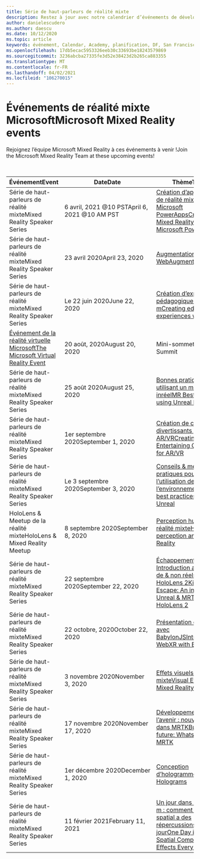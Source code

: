 ```yaml
---
title: Série de haut-parleurs de réalité mixte
description: Restez à jour avec notre calendrier d’événements de développeurs de réalité mixte au niveau du réacteur à San Francisco.
author: danielescudero
ms.author: daescu
ms.date: 10/12/2020
ms.topic: article
keywords: événement, Calendar, Academy, planification, DF, San Francisco, réacteur
ms.openlocfilehash: 17db5ecac5953326eeb30c33693be18243579869
ms.sourcegitcommit: 3236abcba27335fe3d52e38423d2b265ca883355
ms.translationtype: MT
ms.contentlocale: fr-FR
ms.lasthandoff: 04/02/2021
ms.locfileid: "106270015"
---
```

# <a name="microsoft-mixed-reality-events"></a><span data-ttu-id="efa71-104">Événements de réalité mixte Microsoft</span><span class="sxs-lookup"><span data-stu-id="efa71-104">Microsoft Mixed Reality events</span></span>

<span data-ttu-id="efa71-105">Rejoignez l’équipe Microsoft Mixed Reality à ces événements à venir !</span><span class="sxs-lookup"><span data-stu-id="efa71-105">Join the Microsoft Mixed Reality Team at these upcoming events!</span></span>

<br>

|<span data-ttu-id="efa71-106">Événement</span><span class="sxs-lookup"><span data-stu-id="efa71-106">Event</span></span>|<span data-ttu-id="efa71-107">Date</span><span class="sxs-lookup"><span data-stu-id="efa71-107">Date</span></span>|<span data-ttu-id="efa71-108">Thème</span><span class="sxs-lookup"><span data-stu-id="efa71-108">Theme</span></span>|
|-------------|-------------|-----|
| <span data-ttu-id="efa71-109">Série de haut-parleurs de réalité mixte</span><span class="sxs-lookup"><span data-stu-id="efa71-109">Mixed Reality Speaker Series</span></span>|<span data-ttu-id="efa71-110">6 avril, 2021 @10 PST</span><span class="sxs-lookup"><span data-stu-id="efa71-110">April 6, 2021 @10 AM PST</span></span>|[<span data-ttu-id="efa71-111">Création d’applications de réalité mixte avec Microsoft PowerApps</span><span class="sxs-lookup"><span data-stu-id="efa71-111">Creating Mixed Reality Apps with Microsoft PowerApps</span></span>](https://www.meetup.com/hololens-mr/events/277257132)|
| <span data-ttu-id="efa71-112">Série de haut-parleurs de réalité mixte</span><span class="sxs-lookup"><span data-stu-id="efa71-112">Mixed Reality Speaker Series</span></span>|<span data-ttu-id="efa71-113">23 avril 2020</span><span class="sxs-lookup"><span data-stu-id="efa71-113">April 23, 2020</span></span>|[<span data-ttu-id="efa71-114">Augmentation du Web</span><span class="sxs-lookup"><span data-stu-id="efa71-114">Augmenting the web</span></span>](https://channel9.msdn.com/Shows/Docs-Mixed-Reality/Augmenting-WebXR-Standards)|
| <span data-ttu-id="efa71-115">Série de haut-parleurs de réalité mixte</span><span class="sxs-lookup"><span data-stu-id="efa71-115">Mixed Reality Speaker Series</span></span>|<span data-ttu-id="efa71-116">Le 22 juin 2020</span><span class="sxs-lookup"><span data-stu-id="efa71-116">June 22, 2020</span></span>|[<span data-ttu-id="efa71-117">Création d’expériences pédagogiques avec m</span><span class="sxs-lookup"><span data-stu-id="efa71-117">Creating educational experiences with MR</span></span>](https://channel9.msdn.com/Shows/Docs-Mixed-Reality/Educational-Experiences-in-MR)|
| [<span data-ttu-id="efa71-118">Événement de la réalité virtuelle Microsoft</span><span class="sxs-lookup"><span data-stu-id="efa71-118">The Microsoft Virtual Reality Event</span></span>](https://www.meetup.com/hololens-mr/events/272364822/)|<span data-ttu-id="efa71-119">20 août, 2020</span><span class="sxs-lookup"><span data-stu-id="efa71-119">August 20, 2020</span></span>|<span data-ttu-id="efa71-120">Mini-sommet VR</span><span class="sxs-lookup"><span data-stu-id="efa71-120">VR Mini Summit</span></span>|
| <span data-ttu-id="efa71-121">Série de haut-parleurs de réalité mixte</span><span class="sxs-lookup"><span data-stu-id="efa71-121">Mixed Reality Speaker Series</span></span>|<span data-ttu-id="efa71-122">25 août 2020</span><span class="sxs-lookup"><span data-stu-id="efa71-122">August 25, 2020</span></span>|[<span data-ttu-id="efa71-123">Bonnes pratiques en utilisant un moteur inréel</span><span class="sxs-lookup"><span data-stu-id="efa71-123">MR Best Practices using Unreal Engine</span></span>](https://channel9.msdn.com/Shows/Docs-Mixed-Reality/Tips-and-Best-Practices-for-using-UE4-in-MR)|
| <span data-ttu-id="efa71-124">Série de haut-parleurs de réalité mixte</span><span class="sxs-lookup"><span data-stu-id="efa71-124">Mixed Reality Speaker Series</span></span>|<span data-ttu-id="efa71-125">1er septembre 2020</span><span class="sxs-lookup"><span data-stu-id="efa71-125">September 1, 2020</span></span>|[<span data-ttu-id="efa71-126">Création de caractères divertissants pour AR/VR</span><span class="sxs-lookup"><span data-stu-id="efa71-126">Creating Entertaining Characters for AR/VR</span></span>](https://channel9.msdn.com/Shows/Docs-Mixed-Reality/Creating-Entertaining-Characters-for-Mixed-Reality)|
| <span data-ttu-id="efa71-127">Série de haut-parleurs de réalité mixte</span><span class="sxs-lookup"><span data-stu-id="efa71-127">Mixed Reality Speaker Series</span></span>|<span data-ttu-id="efa71-128">Le 3 septembre 2020</span><span class="sxs-lookup"><span data-stu-id="efa71-128">September 3, 2020</span></span>|[<span data-ttu-id="efa71-129">Conseils & meilleures pratiques pour l’utilisation de l’environnement</span><span class="sxs-lookup"><span data-stu-id="efa71-129">Tips & best practices for using Unreal</span></span>](https://channel9.msdn.com/Shows/Docs-Mixed-Reality/Tips-and-Best-Practices-for-using-UE4-in-MR)|
| <span data-ttu-id="efa71-130">HoloLens & Meetup de la réalité mixte</span><span class="sxs-lookup"><span data-stu-id="efa71-130">HoloLens & Mixed Reality Meetup</span></span>|<span data-ttu-id="efa71-131">8 septembre 2020</span><span class="sxs-lookup"><span data-stu-id="efa71-131">September 8, 2020</span></span>|[<span data-ttu-id="efa71-132">Perception humaine et réalité mixte</span><span class="sxs-lookup"><span data-stu-id="efa71-132">Human perception and Mixed Reality</span></span>](https://channel9.msdn.com/Shows/Docs-Mixed-Reality/Human-Perception-and-Mixed-Reality)|
| <span data-ttu-id="efa71-133">Série de haut-parleurs de réalité mixte</span><span class="sxs-lookup"><span data-stu-id="efa71-133">Mixed Reality Speaker Series</span></span>|<span data-ttu-id="efa71-134">22 septembre 2020</span><span class="sxs-lookup"><span data-stu-id="efa71-134">September 22, 2020</span></span>|[<span data-ttu-id="efa71-135">Échappement de kippy : Introduction aux MRTK de & non réels pour HoloLens 2</span><span class="sxs-lookup"><span data-stu-id="efa71-135">Kippy's Escape: An intro to Unreal & MRTK for HoloLens 2</span></span>](../develop/unreal/unreal-kippys-escape.md)|
| <span data-ttu-id="efa71-136">Série de haut-parleurs de réalité mixte</span><span class="sxs-lookup"><span data-stu-id="efa71-136">Mixed Reality Speaker Series</span></span>|<span data-ttu-id="efa71-137">22 octobre, 2020</span><span class="sxs-lookup"><span data-stu-id="efa71-137">October 22, 2020</span></span>|[<span data-ttu-id="efa71-138">Présentation de WebXR avec BabylonJS</span><span class="sxs-lookup"><span data-stu-id="efa71-138">Introduction to WebXR with BabylonJS</span></span>](https://channel9.msdn.com/Shows/Docs-Mixed-Reality/Adding-Augmented-Reality-to-your-Typescript-Project)|
| <span data-ttu-id="efa71-139">Série de haut-parleurs de réalité mixte</span><span class="sxs-lookup"><span data-stu-id="efa71-139">Mixed Reality Speaker Series</span></span>|<span data-ttu-id="efa71-140">3 novembre 2020</span><span class="sxs-lookup"><span data-stu-id="efa71-140">November 3, 2020</span></span>|[<span data-ttu-id="efa71-141">Effets visuels en réalité mixte</span><span class="sxs-lookup"><span data-stu-id="efa71-141">Visual Effects in Mixed Reality</span></span>](https://channel9.msdn.com/Shows/Mixed-Reality/Visual-Effects-in-Mixed-Reality)|
| <span data-ttu-id="efa71-142">Série de haut-parleurs de réalité mixte</span><span class="sxs-lookup"><span data-stu-id="efa71-142">Mixed Reality Speaker Series</span></span>|<span data-ttu-id="efa71-143">17 novembre 2020</span><span class="sxs-lookup"><span data-stu-id="efa71-143">November 17, 2020</span></span>|[<span data-ttu-id="efa71-144">Développement de l’avenir : nouveautés dans MRTK</span><span class="sxs-lookup"><span data-stu-id="efa71-144">Building the future: Whats new in MRTK</span></span>](https://channel9.msdn.com/Shows/Docs-Mixed-Reality/Building-the-Future-Whats-New-in-the-Mixed-Reality-Toolkit)|
| <span data-ttu-id="efa71-145">Série de haut-parleurs de réalité mixte</span><span class="sxs-lookup"><span data-stu-id="efa71-145">Mixed Reality Speaker Series</span></span>|<span data-ttu-id="efa71-146">1er décembre 2020</span><span class="sxs-lookup"><span data-stu-id="efa71-146">December 1, 2020</span></span>|[<span data-ttu-id="efa71-147">Conception d’hologrammes</span><span class="sxs-lookup"><span data-stu-id="efa71-147">Designing Holograms</span></span>](https://channel9.msdn.com/Shows/Docs-Mixed-Reality/Making-of-Designing-Holograms)|
| <span data-ttu-id="efa71-148">Série de haut-parleurs de réalité mixte</span><span class="sxs-lookup"><span data-stu-id="efa71-148">Mixed Reality Speaker Series</span></span>|<span data-ttu-id="efa71-149">11 février 2021</span><span class="sxs-lookup"><span data-stu-id="efa71-149">February 11, 2021</span></span>|[<span data-ttu-id="efa71-150">Un jour dans Monsieur m : comment le calcul spatial a des répercussions chaque jour</span><span class="sxs-lookup"><span data-stu-id="efa71-150">One Day in MR: How Spatial Computing Effects Every Day Life</span></span>](https://channel9.msdn.com/Shows/Mixed-Reality/One-Day-In-MR-How-Spatial-Computing-Effects-Every-Day-Life)|
